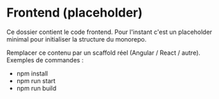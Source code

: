 # Frontend (placeholder)

Ce dossier contient le code frontend. Pour l'instant c'est un placeholder minimal pour initialiser la structure du monorepo.

Remplacer ce contenu par un scaffold réel (Angular / React / autre). Exemples de commandes :

- npm install
- npm run start
- npm run build
